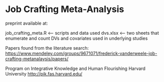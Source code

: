 # Job Crafting Meta-Analysis

preprint available at:

job_crafting_meta.R <-- scripts and data used
dvs.xlsx <-- two sheets that enumerate and count DVs and covariates used in underlying studies

Papers found from the literature search: https://www.mendeley.com/groups/9671071/frederick-vanderweele-job-crafting-metanalaysis/papers/

Program on Integrative Knowledge and Human Flourishing
Harvard University
http://pik.fas.harvard.edu/
